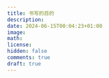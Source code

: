 ```yaml
---
title: 书写的目的
description: 
date: 2024-06-15T00:04:23+01:00
image: 
math: 
license: 
hidden: false
comments: true
draft: true
---
```

